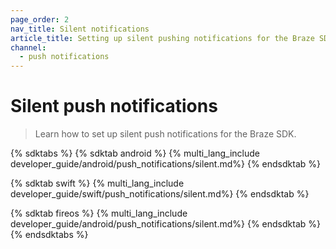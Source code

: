 ```yaml
---
page_order: 2
nav_title: Silent notifications
article_title: Setting up silent pushing notifications for the Braze SDK
channel:
  - push notifications
---
```


# Silent push notifications

> Learn how to set up silent push notifications for the Braze SDK.

{% sdktabs %}
{% sdktab android %}
{% multi_lang_include developer_guide/android/push_notifications/silent.md%}
{% endsdktab %}

{% sdktab swift %}
{% multi_lang_include developer_guide/swift/push_notifications/silent.md%}
{% endsdktab %}

{% sdktab fireos %}
{% multi_lang_include developer_guide/android/push_notifications/silent.md%}
{% endsdktab %}
{% endsdktabs %}

